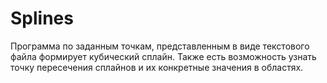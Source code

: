 # Splines
Программа по заданным точкам, представленным в виде текстового файла формирует кубический сплайн. Также есть возможность узнать точку пересечения сплайнов и их конкретные значения в областях.
